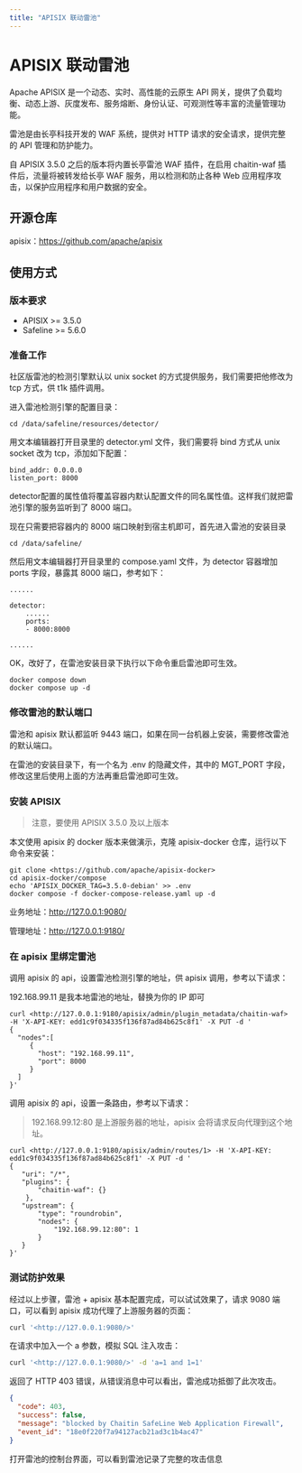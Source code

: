 ```yaml
---
title: "APISIX 联动雷池"
---
```


# APISIX 联动雷池

Apache APISIX 是一个动态、实时、高性能的云原生 API 网关，提供了负载均衡、动态上游、灰度发布、服务熔断、身份认证、可观测性等丰富的流量管理功能。

雷池是由长亭科技开发的 WAF 系统，提供对 HTTP 请求的安全请求，提供完整的 API 管理和防护能力。

自 APISIX 3.5.0 之后的版本将内置长亭雷池 WAF 插件，在启用 chaitin-waf 插件后，流量将被转发给长亭 WAF 服务，用以检测和防止各种 Web 应用程序攻击，以保护应用程序和用户数据的安全。

## 开源仓库

apisix：https://github.com/apache/apisix

## 使用方式

### 版本要求
* APISIX >= 3.5.0
* Safeline >= 5.6.0

### 准备工作

社区版雷池的检测引擎默认以 unix socket 的方式提供服务，我们需要把他修改为 tcp 方式，供 t1k 插件调用。

进入雷池检测引擎的配置目录：

```
cd /data/safeline/resources/detector/
```

用文本编辑器打开目录里的 detector.yml 文件，我们需要将 bind 方式从 unix socket 改为 tcp，添加如下配置：

```
bind_addr: 0.0.0.0
listen_port: 8000
```

detector配置的属性值将覆盖容器内默认配置文件的同名属性值。这样我们就把雷池引擎的服务监听到了 8000 端口。

现在只需要把容器内的 8000 端口映射到宿主机即可，首先进入雷池的安装目录
```
cd /data/safeline/
```
然后用文本编辑器打开目录里的 compose.yaml 文件，为 detector 容器增加 ports 字段，暴露其 8000 端口，参考如下：

```
......

detector:
    ......
    ports:
    - 8000:8000

......
```

OK，改好了，在雷池安装目录下执行以下命令重启雷池即可生效。

```
docker compose down
docker compose up -d
```

### 修改雷池的默认端口

雷池和 apisix 默认都监听 9443 端口，如果在同一台机器上安装，需要修改雷池的默认端口。

在雷池的安装目录下，有一个名为 .env 的隐藏文件，其中的 MGT_PORT 字段，修改这里后使用上面的方法再重启雷池即可生效。

### 安装 APISIX

> 注意，要使用 APISIX 3.5.0 及以上版本

本文使用 apisix 的 docker 版本来做演示，克隆 apisix-docker 仓库，运行以下命令来安装：

```
git clone <https://github.com/apache/apisix-docker>
cd apisix-docker/compose
echo 'APISIX_DOCKER_TAG=3.5.0-debian' >> .env
docker compose -f docker-compose-release.yaml up -d
```

业务地址：http://127.0.0.1:9080/

管理地址：http://127.0.0.1:9180/

### 在 apisix 里绑定雷池

调用 apisix 的 api，设置雷池检测引擎的地址，供 apisix 调用，参考以下请求：

192.168.99.11 是我本地雷池的地址，替换为你的 IP 即可

```
curl <http://127.0.0.1:9180/apisix/admin/plugin_metadata/chaitin-waf> -H 'X-API-KEY: edd1c9f034335f136f87ad84b625c8f1' -X PUT -d '
{
  "nodes":[
     {
       "host": "192.168.99.11",
       "port": 8000
     }
  ]
}'
```

调用 apisix 的 api，设置一条路由，参考以下请求：

> 192.168.99.12:80 是上游服务器的地址，apisix 会将请求反向代理到这个地址。

```
curl <http://127.0.0.1:9180/apisix/admin/routes/1> -H 'X-API-KEY: edd1c9f034335f136f87ad84b625c8f1' -X PUT -d '
{
   "uri": "/*",
   "plugins": {
       "chaitin-waf": {}
    },
   "upstream": {
       "type": "roundrobin",
       "nodes": {
           "192.168.99.12:80": 1
       }
   }
}'
```

### 测试防护效果

经过以上步骤，雷池 + apisix 基本配置完成，可以试试效果了，请求 9080 端口，可以看到 apisix 成功代理了上游服务器的页面：

```sh
curl '<http://127.0.0.1:9080/>'
```

在请求中加入一个 a 参数，模拟 SQL 注入攻击：

```sh
curl '<http://127.0.0.1:9080/>' -d 'a=1 and 1=1'
```

返回了 HTTP 403 错误，从错误消息中可以看出，雷池成功抵御了此次攻击。

```json
{
  "code": 403,
  "success": false,
  "message": "blocked by Chaitin SafeLine Web Application Firewall",
  "event_id": "18e0f220f7a94127acb21ad3c1b4ac47"
}
```

打开雷池的控制台界面，可以看到雷池记录了完整的攻击信息
